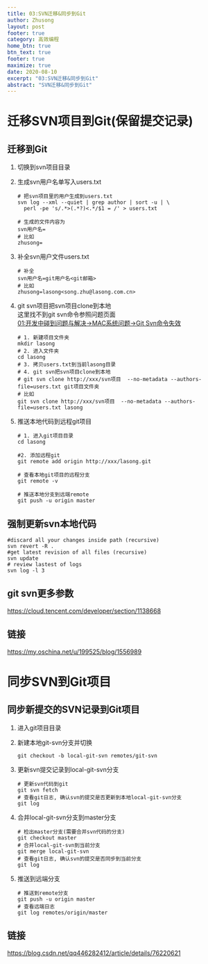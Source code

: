 ```yaml
---
title: 03:SVN迁移&同步到Git
author: Zhusong
layout: post
footer: true
category: 高效编程
home_btn: true
btn_text: true
footer: true
maximize: true
date: 2020-08-10
excerpt: "03:SVN迁移&同步到Git"
abstract: "SVN迁移&同步到Git"
---
```


# 迁移SVN项目到Git(保留提交记录)

## 迁移到Git
1. 切换到svn项目目录  
2. 生成svn用户名单写入users.txt

	```shell
	# 把svn项目里的用户生成到users.txt
	svn log --xml --quiet | grep author | sort -u | \
	  perl -pe 's/.*>(.*?)<.*/$1 = /' > users.txt
	  
	# 生成的文件内容为
	svn用户名=
	# 比如
	zhusong=
	```
	
3. 补全svn用户文件users.txt

	```shell
	# 补全
	svn用户名=git用户名<git邮箱>
	# 比如
	zhusong=lasong<song.zhu@lasong.com.cn>
	```

4. git svn项目把svn项目clone到本地  
这里找不到git svn命令参照问题页面  
[01:开发中碰到问题与解决->MAC系统问题->Git Svn命令失效](/question)

	```shell
	# 1. 新建项目文件夹
	mkdir lasong
	# 2. 进入文件夹
	cd lasong
	# 3. 拷贝users.txt到当前lasong目录
	# 4. git svn把svn项目clone到本地
	# git svn clone http://xxx/svn项目  --no-metadata --authors-file=users.txt git项目文件夹
	# 比如
	git svn clone http://xxx/svn项目  --no-metadata --authors-file=users.txt lasong
	```
	
5. 推送本地代码到远程git项目
	
	```shell
	# 1. 进入git项目目录
	cd lasong
	
	#2. 添加远程git
	git remote add origin http://xxx/lasong.git
	
	# 查看本地git项目的远程分支
	git remote -v
	
	# 推送本地分支到远端remote
	git push -u origin master
	```

## 强制更新svn本地代码

```shell
#discard all your changes inside path (recursive)
svn revert -R .
#get latest revision of all files (recursive)
svn update
# review lastest of logs
svn log -l 3
```
## git svn更多参数
<https://cloud.tencent.com/developer/section/1138668>


## 链接
<https://my.oschina.net/u/199525/blog/1556989>

# 同步SVN到Git项目
## 同步新提交的SVN记录到Git项目
1. 进入git项目目录
2. 新建本地git-svn分支并切换  

	```shell
	git checkout -b local-git-svn remotes/git-svn
	```
3. 更新svn提交记录到local-git-svn分支

	```shell
	# 更新svn代码到git
	git svn fetch
	# 查看git日志, 确认svn的提交是否更新到本地local-git-svn分支
	git log
	```
4. 合并local-git-svn分支到master分支
	
	```shell
	# 检出master分支(需要合并svn代码的分支)
	git checkout master
	# 合并local-git-svn到当前分支
	git merge local-git-svn
	# 查看git日志, 确认svn的提交是否同步到当前分支
	git log
	```
5. 推送到远端分支
	
	```shell
	# 推送到remote分支
	git push -u origin master
	# 查看远端日志
	git log remotes/origin/master
	```
	
## 链接
<https://blog.csdn.net/qq446282412/article/details/76220621>